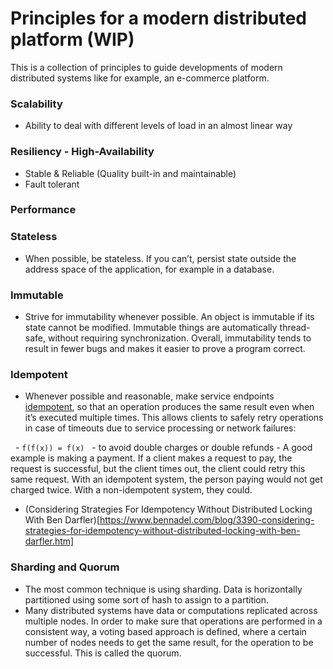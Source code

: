 # Principles for a modern distributed platform (WIP)

This is a collection of principles to guide developments of modern distributed systems like for example, an e-commerce platform.

### Scalability

- Ability to deal with different levels of load in an almost linear way

### Resiliency - High-Availability

- Stable & Reliable (Quality built-in and maintainable)
- Fault tolerant

### Performance


### Stateless

- When possible, be stateless. If you can’t, persist state outside the address space of the application, for example in a database.

### Immutable

- Strive for immutability whenever possible. An object is immutable if its state cannot be modified. Immutable things are automatically thread-safe, without requiring synchronization. Overall, immutability tends to result in fewer bugs and makes it easier to prove a program correct.

### Idempotent

- Whenever possible and reasonable, make service endpoints [idempotent](https://en.wikipedia.org/wiki/Idempotence#Computer_science_meaning), so that an operation produces the same result even when it’s executed multiple times. This allows clients to safely retry operations in case of timeouts due to service processing or network failures:

   - `f(f(x)) = f(x)`
   - to avoid double charges or double refunds - A good example is making a payment. If a client makes a request to pay, the request is successful, but the client times out, the client could retry this same request. With an idempotent system, the person paying would not get charged twice. With a non-idempotent system, they could.
   - (Considering Strategies For Idempotency Without Distributed Locking With Ben Darfler)[https://www.bennadel.com/blog/3390-considering-strategies-for-idempotency-without-distributed-locking-with-ben-darfler.htm]

### Sharding and Quorum

- The most common technique is using sharding. Data is horizontally partitioned using some sort of hash to assign to a partition.
- Many distributed systems have data or computations replicated across multiple nodes. In order to make sure that operations are performed in a consistent way, a voting based approach is defined, where a certain number of nodes needs to get the same result, for the operation to be successful. This is called the quorum.
